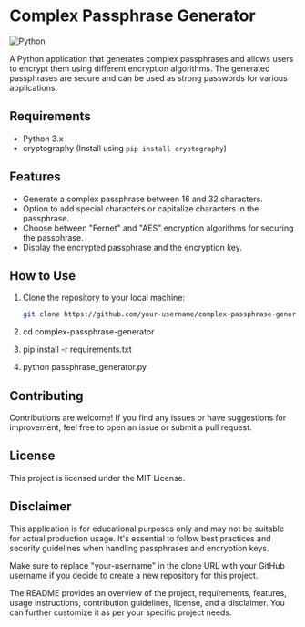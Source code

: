 # Complex Passphrase Generator

![Python](https://img.shields.io/badge/python-3.x-blue.svg)

A Python application that generates complex passphrases and allows users to encrypt them using different encryption algorithms. The generated passphrases are secure and can be used as strong passwords for various applications.

## Requirements

- Python 3.x
- cryptography (Install using `pip install cryptography`)

## Features

- Generate a complex passphrase between 16 and 32 characters.
- Option to add special characters or capitalize characters in the passphrase.
- Choose between "Fernet" and "AES" encryption algorithms for securing the passphrase.
- Display the encrypted passphrase and the encryption key.

## How to Use

1. Clone the repository to your local machine:

   ```bash
   git clone https://github.com/your-username/complex-passphrase-generator.git

2. cd complex-passphrase-generator
3. pip install -r requirements.txt
4. python passphrase_generator.py

## Contributing
Contributions are welcome! If you find any issues or have suggestions for improvement, feel free to open an issue or submit a pull request.

## License
This project is licensed under the MIT License.

## Disclaimer
This application is for educational purposes only and may not be suitable for actual production usage. It's essential to follow best practices and security guidelines when handling passphrases and encryption keys.

Make sure to replace "your-username" in the clone URL with your GitHub username if you decide to create a new repository for this project.

The README provides an overview of the project, requirements, features, usage instructions, contribution guidelines, license, and a disclaimer. You can further customize it as per your specific project needs.

